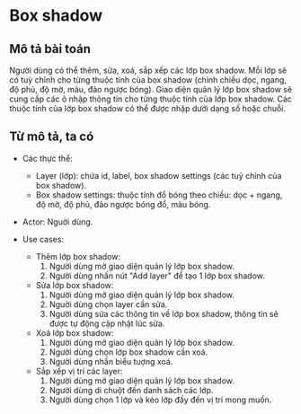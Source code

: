# Box shadow

## Mô tả bài toán

Người dùng có thể thêm, sửa, xoá, sắp xếp các lớp box shadow. Mỗi lớp sẽ có tuỳ chỉnh cho từng thuộc tính của box shadow (chỉnh chiều dọc, ngang, độ phủ, độ mờ, màu, đảo ngược bóng). Giao diện quản lý lớp box shadow sẽ cung cấp các ô nhập thông tin cho từng thuộc tính của lớp box shadow. Các thuộc tính của lớp box shadow có thể được nhập dưới dạng số hoặc chuỗi.

## Từ mô tả, ta có

- Các thực thể:
  - Layer (lớp): chứa id, label, box shadow settings (các tuỳ chỉnh của box shadow).
  - Box shadow settings: thuộc tính đổ bóng theo chiều: dọc + ngang, độ mờ, độ phủ, đảo ngược bóng đổ, màu bóng.
  
- Actor: Nguời dùng.
  
- Use cases:
  - Thêm lớp box shadow:
    1. Người dùng mở giao diện quản lý lớp box shadow.
    2. Người dùng nhấn nút "Add layer" để tạo 1 lớp box shadow.
  - Sửa lớp box shadow:
    1. Người dùng mở giao diện quản lý lớp box shadow.
    2. Nguời dùng chọn layer cần sửa.
    3. Người dùng sửa các thông tin về lớp box shadow, thông tin sẽ được tự động cập nhật lúc sửa.
  - Xoá lớp box shadow:
    1. Người dùng mở giao diện quản lý lớp box shadow.
    2. Người dùng chọn lớp box shadow cần xoá.
    3. Người dùng nhấn biểu tuợng xoá.
  - Sắp xếp vị trí các layer:
    1. Người dùng mở giao diện quản lý lớp box shadow.
    2. Người dùng di chuột đến danh sách các lớp.
    3. Người dùng chọn 1 lớp và kéo lớp đấy đến vị trí mong muốn.
